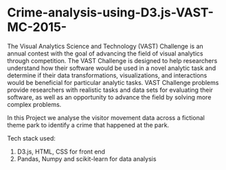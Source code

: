 # Crime-analysis-using-D3.js-VAST-MC-2015-

The Visual Analytics Science and Technology (VAST) Challenge is an annual contest with the goal of advancing the field of visual analytics through competition. The VAST Challenge is designed to help researchers understand how their software would be used in a novel analytic task and determine if their data transformations, visualizations, and interactions would be beneficial for particular analytic tasks. VAST Challenge problems provide researchers with realistic tasks and data sets for evaluating their software, as well as an opportunity to advance the field by solving more complex problems.

In this Project we analyse the visitor movement data across a fictional theme park to identify a crime that happened at the park.

Tech stack used:
1. D3.js, HTML, CSS for front end
2. Pandas, Numpy and scikit-learn for data analysis
